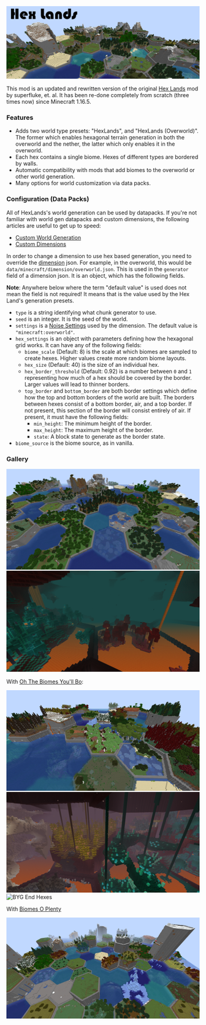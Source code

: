 ![Hex Lands](./img/splash.png)

This mod is an updated and rewritten version of the original [Hex Lands](https://www.curseforge.com/minecraft/mc-mods/hex-lands) mod by superfluke, et. al. It has been re-done completely from scratch (three times now) since Minecraft 1.16.5.

### Features

- Adds two world type presets: "HexLands", and "HexLands (Overworld)". The former which enables hexagonal terrain generation in both the overworld and the nether, the latter which only enables it in the overworld.
- Each hex contains a single biome. Hexes of different types are bordered by walls.
- Automatic compatibility with mods that add biomes to the overworld or other world generation.
- Many options for world customization via data packs.

### Configuration (Data Packs)

All of HexLands's world generation can be used by datapacks. If you're not familiar with world gen datapacks and custom dimensions, the following articles are useful to get up to speed:

- [Custom World Generation](https://minecraft.fandom.com/wiki/Custom_world_generation)
- [Custom Dimensions](https://minecraft.fandom.com/wiki/Custom_dimension)

In order to change a dimension to use hex based generation, you need to override the [dimension](https://minecraft.fandom.com/wiki/Custom_dimension#Dimension_syntax) json. For example, in the overworld, this would be `data/minecraft/dimension/overworld.json`. This is used in the `generator` field of a dimension json. It is an object, which has the following fields.

**Note**: Anywhere below where the term "default value" is used does not mean the field is not required! It means that is the value used by the Hex Land's generation presets.

- `type` is a string identifying what chunk generator to use.
- `seed` is an integer. It is the seed of the world.
- `settings` is a [Noise Settings](https://minecraft.fandom.com/wiki/Custom_world_generation#Noise_settings) used by the dimension. The default value is `"minecraft:overworld"`.
- `hex_settings` is an object with parameters defining how the hexagonal grid works. It can have any of the following fields:
    - `biome_scale` (Default: 8) is the scale at which biomes are sampled to create hexes. Higher values create more random biome layouts.
    - `hex_size` (Default: 40) is the size of an individual hex.
    - `hex_border_threshold` (Default: 0.92) is a number between `0` and `1` representing how much of a hex should be covered by the border. Larger values will lead to thinner borders.
    - `top_border` and `bottom_border` are both border settings which define how the top and bottom borders of the world are built. The borders between hexes consist of a bottom border, air, and a top border. If not present, this section of the border will consist entirely of air. If present, it must have the following fields:
        - `min_height`: The minimum height of the border.
        - `max_height`: The maximum height of the border.
        - `state`: A block state to generate as the border state.
- `biome_source` is the biome source, as in vanilla.

### Gallery

![Overworld Hexes](./img/hex_overworld.png)
![Nether Hexes](./img/hex_nether.png)

With [Oh The Biomes You'll Bo](https://www.curseforge.com/minecraft/mc-mods/oh-the-biomes-youll-go):

![BYG Overworld Hexes](./img/hex_overworld_byg.png)
![BYG Nether Hexes](./img/hex_nether_byg.png)
![BYG End Hexes](./img/hex_end_byg.png)

With [Biomes O Plenty](https://www.curseforge.com/minecraft/mc-mods/biomes-o-plenty)

![Biomes O Plenty Overworld Hexes](./img/hex_overworld_bop.png)


